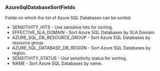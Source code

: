 ### AzureSqlDatabaseSortFields
Fields on which the list of Azure SQL Databases can be sorted.

- SENSITIVITY_HITS - Use sensitive hits for sorting.
- EFFECTIVE_SLA_DOMAIN - Sort Azure SQL Databases by SLA Domain.
- AZURE_SQL_DB_RESOURCE_GROUP - Sort Azure SQL Databases by resource group.
- AZURE_SQL_DATABASE_DB_REGION - Sort Azure SQL Databases by region.
- SENSITIVITY_STATUS - Use sensitivity status for sorting.
- NAME - Sort Azure SQL Databases by name.
